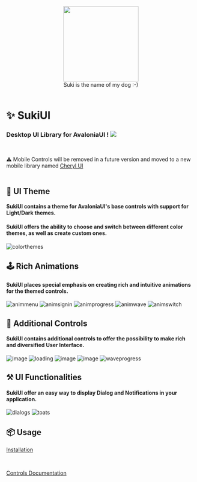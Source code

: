 <div id="header" align="center">
 <kbd>
<img src="https://raw.githubusercontent.com/kikipoulet/SukiUI/main/Images/suki_photo.jpg" width="200" height="200"></img> 
  </kbd>
<br/>
Suki is the name of my dog :-)
</div>
<br/>

# ✨ SukiUI

### Desktop UI Library for AvaloniaUI ! <img src="https://www.avaloniaui.net/img/logo/avalonia-white-purple.svg"></img>

<br/>

⚠️ Mobile Controls will be removed in a future version and moved to a new mobile library named [Cheryl UI](https://github.com/kikipoulet/CherylUI)
<br/>
<br/>



## 📱 UI Theme 

#### SukiUI contains a theme for AvaloniaUI's base controls with support for Light/Dark themes.
#### SukiUI offers the ability to choose and switch between different color themes, as well as create custom ones.

![colorthemes](https://github.com/kikipoulet/SukiUI/assets/19242427/72c4cc35-876c-47ec-8205-cf6a37be1c59)

## 🕹 Rich Animations

#### SukiUI places special emphasis on creating rich and intuitive animations for the themed controls.



![animmenu](https://github.com/kikipoulet/SukiUI/assets/19242427/cbd547a2-47e1-4c18-a008-09fc450e7462)
![animsignin](https://github.com/kikipoulet/SukiUI/assets/19242427/36b1a516-2f16-4d0d-82b2-df59003e2ec6)
![animprogress](https://github.com/kikipoulet/SukiUI/assets/19242427/29804e6c-2eea-4ed6-a12e-c20d5ffa2d76)
![animwave](https://github.com/kikipoulet/SukiUI/assets/19242427/94a75fee-f698-4aea-9859-38467cde61ae)
![animswitch](https://github.com/kikipoulet/SukiUI/assets/19242427/4e1ceb20-b3b5-4a40-b64a-244f424fa72b)

## 🔨 Additional Controls

#### SukiUI contains additional controls to offer the possibility to make rich and diversified User Interface.

![image](https://github.com/kikipoulet/SukiUI/assets/19242427/0499e9bb-2187-4c52-bbe2-ac38260dabfa)
![loading](https://github.com/kikipoulet/SukiUI/assets/19242427/0dc7a093-408e-4560-b57a-07d427f64f86)
![image](https://github.com/kikipoulet/SukiUI/assets/19242427/88095be5-565c-4aa2-bddc-ee040ea67ebe)
![image](https://github.com/kikipoulet/SukiUI/assets/19242427/ac1f43e2-f7cd-4ac7-b64d-e83b5952b019)
![waveprogress](https://github.com/kikipoulet/SukiUI/assets/19242427/a07a5a38-eccf-47a0-b992-abc41d7ee70d)

## ⚒ UI Functionalities

#### SukiUI offer an easy way to display Dialog and Notifications in your application.

![dialogs](https://github.com/kikipoulet/SukiUI/assets/19242427/b29ae757-9d6a-461a-bd6f-6949c3f0ccec)
![toats](https://github.com/kikipoulet/SukiUI/assets/19242427/60b7d946-e7b1-42b8-8aca-487f92a50ac2)


## 📦 Usage

[Installation](https://github.com/kikipoulet/SukiUI/wiki/1.-Installation)


</br>

[Controls Documentation](https://github.com/kikipoulet/SukiUI/wiki/2.-Controls) 


